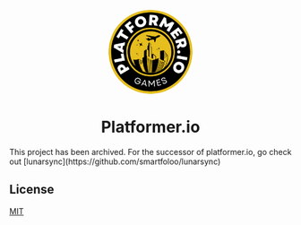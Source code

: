 <p align="center">
<kbd>
<img style="border-radius:50%" height="150px" src="/favicon.png">
</kbd>
<h1 align = "center" >Platformer.io</h1>
This project has been archived. For the successor of platformer.io, go check out [lunarsync](https://github.com/smartfoloo/lunarsync)

## License

[MIT](https://choosealicense.com/licenses/mit/)
